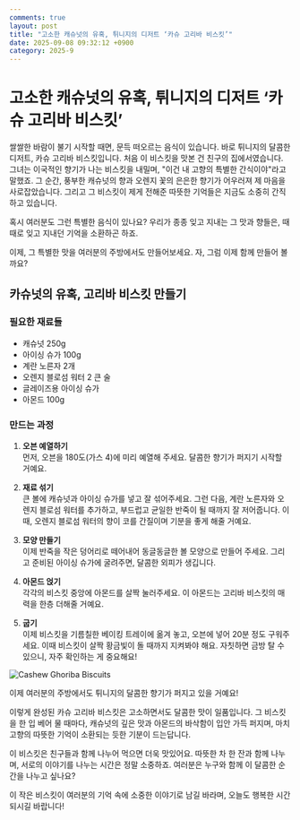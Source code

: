 ```yaml
---
comments: true
layout: post
title: "고소한 캐슈넛의 유혹, 튀니지의 디저트 ‘카슈 고리바 비스킷’"
date: 2025-09-08 09:32:12 +0900
category: 2025-9
---
```


# 고소한 캐슈넛의 유혹, 튀니지의 디저트 ‘카슈 고리바 비스킷’

쌀쌀한 바람이 불기 시작할 때면, 문득 떠오르는 음식이 있습니다. 바로 튀니지의 달콤한 디저트, 카슈 고리바 비스킷입니다. 처음 이 비스킷을 맛본 건 친구의 집에서였습니다. 그녀는 이국적인 향기가 나는 비스킷을 내밀며, "이건 내 고향의 특별한 간식이야"라고 말했죠. 그 순간, 풍부한 캐슈넛의 향과 오렌지 꽃의 은은한 향기가 어우러져 제 마음을 사로잡았습니다. 그리고 그 비스킷이 제게 전해준 따뜻한 기억들은 지금도 소중히 간직하고 있습니다.

혹시 여러분도 그런 특별한 음식이 있나요? 우리가 종종 잊고 지내는 그 맛과 향들은, 때때로 잊고 지내던 기억을 소환하곤 하죠.

이제, 그 특별한 맛을 여러분의 주방에서도 만들어보세요. 자, 그럼 이제 함께 만들어 볼까요? 

## 카슈넛의 유혹, 고리바 비스킷 만들기

### 필요한 재료들
- 캐슈넛 250g
- 아이싱 슈가 100g
- 계란 노른자 2개
- 오렌지 블로섬 워터 2 큰 술
- 글레이즈용 아이싱 슈가
- 아몬드 100g

### 만드는 과정
1. **오븐 예열하기**  
   먼저, 오븐을 180도(가스 4)에 미리 예열해 주세요. 달콤한 향기가 퍼지기 시작할 거예요.

2. **재료 섞기**  
   큰 볼에 캐슈넛과 아이싱 슈가를 넣고 잘 섞어주세요. 그런 다음, 계란 노른자와 오렌지 블로섬 워터를 추가하고, 부드럽고 균일한 반죽이 될 때까지 잘 저어줍니다. 이때, 오렌지 블로섬 워터의 향이 코를 간질이며 기분을 좋게 해줄 거예요.

3. **모양 만들기**  
   이제 반죽을 작은 덩어리로 떼어내어 동글동글한 볼 모양으로 만들어 주세요. 그리고 준비된 아이싱 슈가에 굴려주면, 달콤한 외피가 생깁니다. 

4. **아몬드 얹기**  
   각각의 비스킷 중앙에 아몬드를 살짝 눌러주세요. 이 아몬드는 고리바 비스킷의 매력을 한층 더해줄 거예요.

5. **굽기**  
   이제 비스킷을 기름칠한 베이킹 트레이에 옮겨 놓고, 오븐에 넣어 20분 정도 구워주세요. 이때 비스킷이 살짝 황금빛이 돌 때까지 지켜봐야 해요. 자칫하면 금방 탈 수 있으니, 자주 확인하는 게 중요해요!

![Cashew Ghoriba Biscuits](https://www.themealdb.com/images/media/meals/t3r3ka1560461972.jpg)

이제 여러분의 주방에서도 튀니지의 달콤한 향기가 퍼지고 있을 거예요!

이렇게 완성된 카슈 고리바 비스킷은 고소하면서도 달콤한 맛이 일품입니다. 그 비스킷을 한 입 베어 물 때마다, 캐슈넛의 깊은 맛과 아몬드의 바삭함이 입안 가득 퍼지며, 마치 고향의 따뜻한 기억이 소환되는 듯한 기분이 드는답니다.

이 비스킷은 친구들과 함께 나누어 먹으면 더욱 맛있어요. 따뜻한 차 한 잔과 함께 나누며, 서로의 이야기를 나누는 시간은 정말 소중하죠. 여러분은 누구와 함께 이 달콤한 순간을 나누고 싶나요? 

이 작은 비스킷이 여러분의 기억 속에 소중한 이야기로 남길 바라며, 오늘도 행복한 시간 되시길 바랍니다!
